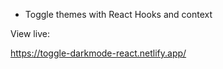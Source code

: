 - Toggle themes with React Hooks and context 

View live: 

https://toggle-darkmode-react.netlify.app/

